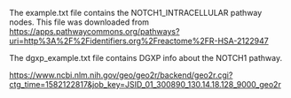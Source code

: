The example.txt file contains the NOTCH1_INTRACELLULAR pathway nodes.
This file was downloaded from https://apps.pathwaycommons.org/pathways?uri=http%3A%2F%2Fidentifiers.org%2Freactome%2FR-HSA-2122947

The dgxp_example.txt file contains DGXP info about the NOTCH1 pathway.

https://www.ncbi.nlm.nih.gov/geo/geo2r/backend/geo2r.cgi?ctg_time=1582122817&job_key=JSID_01_300890_130.14.18.128_9000_geo2r

